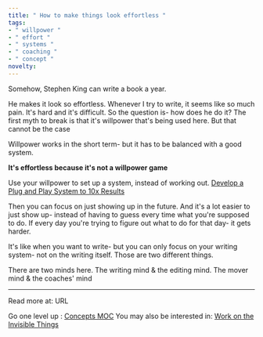 ```yaml
---
title: " How to make things look effortless "
tags:
- " willpower "
- " effort "
- " systems "
- " coaching "
- " concept "
novelty:
---
```


Somehow, Stephen King can write a book a year.

He makes it look so effortless. Whenever I try to write, it seems like so much pain. It's hard and it's difficult. So the question is- how does he do it? The first myth to break is that it's willpower that's being used here. But that cannot be the case

Willpower works in the short term- but it has to be balanced with a good system.

**It's effortless because it's not a willpower game**

Use your willpower to set up a system, instead of working out. [Develop a Plug and Play System to 10x Results](Notes/Develop%20a%20Plug%20and%20Play%20System%20to%2010x%20Results.md)

Then you can focus on just showing up in the future. And it's a lot easier to just show up- instead of having to guess every time what you're supposed to do. If every day you're trying to figure out what to do for that day- it gets harder.

It's like when you want to write- but you can only focus on your writing system- not on the writing itself. Those are two different things.

There are two minds here. The writing mind & the editing mind. The mover mind & the coaches' mind

----

Read more at: URL

Go one level up : [Concepts MOC](Maps/Concepts%20MOC.md)
You may also be interested in: [Work on the Invisible Things](Notes/Work%20on%20the%20Invisible%20Things.md)